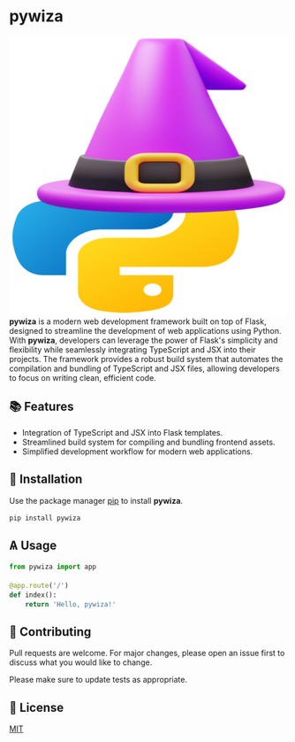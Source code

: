 # pywiza
<!-- add logo found in public folder -->
![logo](./public/pywiza.png)
**pywiza** is a modern web development framework built on top of Flask, designed to streamline the development of web applications using Python. With **pywiza**, developers can leverage the power of Flask's simplicity and flexibility while seamlessly integrating TypeScript and JSX into their projects. The framework provides a robust build system that automates the compilation and bundling of TypeScript and JSX files, allowing developers to focus on writing clean, efficient code.

## 📚 Features

- Integration of TypeScript and JSX into Flask templates.
- Streamlined build system for compiling and bundling frontend assets.
- Simplified development workflow for modern web applications.

## 📲 Installation

Use the package manager [pip](https://pip.pypa.io/en/stable/) to install **pywiza**.

```bash
pip install pywiza
```

## Ѧ Usage

```python
from pywiza import app

@app.route('/')
def index():
    return 'Hello, pywiza!'
```

## 📇 Contributing

Pull requests are welcome. For major changes, please open an issue first to discuss what you would like to change.

Please make sure to update tests as appropriate.

## 🪪 License

[MIT](https://choosealicense.com/licenses/mit/)
